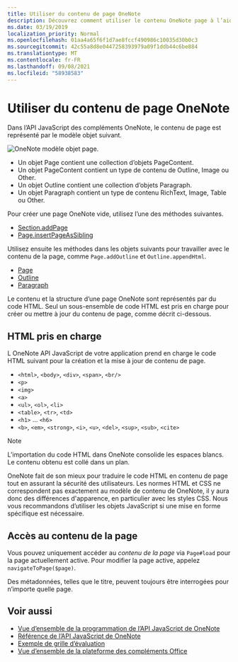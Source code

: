 ```yaml
---
title: Utiliser du contenu de page OneNote
description: Découvrez comment utiliser le contenu OneNote page à l’aide de l’API JavaScript.
ms.date: 03/19/2019
localization_priority: Normal
ms.openlocfilehash: 01aa4a65f6f1d7ae8fccf490986c10035d30b0c3
ms.sourcegitcommit: 42c55a8d8e0447258393979a09f1ddb44c6be884
ms.translationtype: MT
ms.contentlocale: fr-FR
ms.lasthandoff: 09/08/2021
ms.locfileid: "58938583"
---
```

# <a name="work-with-onenote-page-content"></a>Utiliser du contenu de page OneNote

Dans l’API JavaScript des compléments OneNote, le contenu de page est représenté par le modèle objet suivant.

  ![OneNote modèle objet page.](../images/one-note-om-page.png)

- Un objet Page contient une collection d’objets PageContent.
- Un objet PageContent contient un type de contenu de Outline, Image ou Other.
- Un objet Outline contient une collection d’objets Paragraph.
- Un objet Paragraph contient un type de contenu RichText, Image, Table ou Other.

Pour créer une page OneNote vide, utilisez l’une des méthodes suivantes.

- [Section.addPage](/javascript/api/onenote/onenote.section#addPage_title_)
- [Page.insertPageAsSibling](/javascript/api/onenote/onenote.section#insertSectionAsSibling_location__title_)

Utilisez ensuite les méthodes dans les objets suivants pour travailler avec le contenu de la page, comme `Page.addOutline` et `Outline.appendHtml`.

- [Page](/javascript/api/onenote/onenote.page)
- [Outline](/javascript/api/onenote/onenote.outline)
- [Paragraph](/javascript/api/onenote/onenote.paragraph)

Le contenu et la structure d’une page OneNote sont représentés par du code HTML. Seul un sous-ensemble de code HTML est pris en charge pour créer ou mettre à jour du contenu de page, comme décrit ci-dessous.

## <a name="supported-html"></a>HTML pris en charge

L OneNote API JavaScript de votre application prend en charge le code HTML suivant pour la création et la mise à jour de contenu de page.

- `<html>`, `<body>`, `<div>`, `<span>`, `<br/>`
- `<p>`
- `<img>`
- `<a>`
- `<ul>`, `<ol>`, `<li>`
- `<table>`, `<tr>`, `<td>`
- `<h1>` ... `<h6>`
- `<b>`, `<em>`, `<strong>`, `<i>`, `<u>`, `<del>`, `<sup>`, `<sub>`, `<cite>`

> [!NOTE]
> L’importation du code HTML dans OneNote consolide les espaces blancs. Le contenu obtenu est collé dans un plan.

OneNote fait de son mieux pour traduire le code HTML en contenu de page tout en assurant la sécurité des utilisateurs. Les normes HTML et CSS ne correspondent pas exactement au modèle de contenu de OneNote, il y aura donc des différences d'apparence, en particulier avec les styles CSS. Nous vous recommandons d’utiliser les objets JavaScript si une mise en forme spécifique est nécessaire.

## <a name="accessing-page-contents"></a>Accès au contenu de la page

Vous pouvez uniquement accéder au *contenu de la page* via `Page#load` pour la page actuellement active. Pour modifier la page active, appelez `navigateToPage($page)`.

Des métadonnées, telles que le titre, peuvent toujours être interrogées pour n’importe quelle page.

## <a name="see-also"></a>Voir aussi

- [Vue d’ensemble de la programmation de l’API JavaScript de OneNote](onenote-add-ins-programming-overview.md)
- [Référence de l’API JavaScript de OneNote](../reference/overview/onenote-add-ins-javascript-reference.md)
- [Exemple de grille d’évaluation](https://github.com/OfficeDev/OneNote-Add-in-Rubric-Grader)
- [Vue d’ensemble de la plateforme des compléments Office](../overview/office-add-ins.md)
